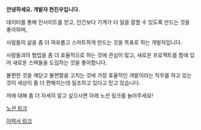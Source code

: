 **안녕하세요. 개발자 현진우입니다.**

데이터를 통해 인사이트를 얻고, 인간보다 기계가 더 일을 잘할 수 있도록 만드는 것을 좋아하며, 

사람들의 삶을 좀 더 여유롭고 스마트하게 만드는 것을 목표로 하는 개발자입니다.

사람들과의 협업을 좀 더 효율적으로 하는 것에 관심이 많고, 새로운 프로젝트를 함에 있어 새로운 스택들을 도입하는 것을 좋아합니다. 

불편한 것을 깨닫고 불편함을 고치는 것에 가장 효율적인 개발이라는 직무를 하고 있는 것이 세상이 좀 더 편해지는데 일조하고 있다고 믿고 있습니다.

저에 대해 좀 더 자세히 알고 싶으시면 아래 노션 링크를 눌러주세요!

[노션 링크](https://www.notion.so/2021-Primadonna-87a1d8b5682a4873b2064ddfbae4e1b6)

[이력서 링크](https://www.notion.so/The-Primadonna-68294dd87d2e4325a9b45dcbb04e25d9)
